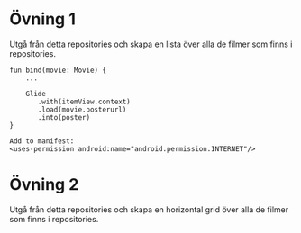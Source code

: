 # Övning 1

Utgå från detta repositories och skapa en lista över alla de filmer som finns i repositories.

    fun bind(movie: Movie) {
        ...

        Glide
           .with(itemView.context)
           .load(movie.posterurl)
           .into(poster)
    }

    Add to manifest:
    <uses-permission android:name="android.permission.INTERNET"/>

# Övning 2

Utgå från detta repositories och skapa en horizontal grid över alla de filmer som finns i repositories.

